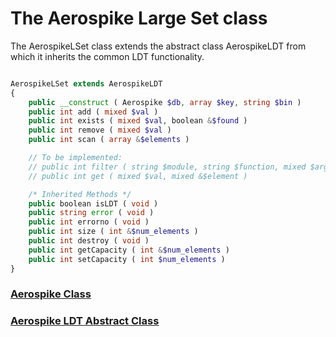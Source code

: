 
# The Aerospike Large Set class

The AerospikeLSet class extends the abstract class AerospikeLDT from which it
inherits the common LDT functionality.

```php

AerospikeLSet extends AerospikeLDT
{
    public __construct ( Aerospike $db, array $key, string $bin )
    public int add ( mixed $val )
    public int exists ( mixed $val, boolean &$found )
    public int remove ( mixed $val )
    public int scan ( array &$elements )

    // To be implemented:
    // public int filter ( string $module, string $function, mixed $args, array &$elements )
    // public int get ( mixed $val, mixed &$element )

    /* Inherited Methods */
    public boolean isLDT ( void )
    public string error ( void )
    public int errorno ( void )
    public int size ( int &$num_elements )
    public int destroy ( void )
    public int getCapacity ( int &$num_elements )
    public int setCapacity ( int $num_elements )
}
```

### [Aerospike Class](aerospike.md)
### [Aerospike LDT Abstract Class](aerospike_ldt.md)

